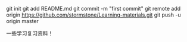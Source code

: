 ﻿  git init
  git add README.md
  git commit -m "first commit"
  git remote add origin https://github.com/stormstone/Learning-materials.git
  git push -u origin master

一些学习复习资料！